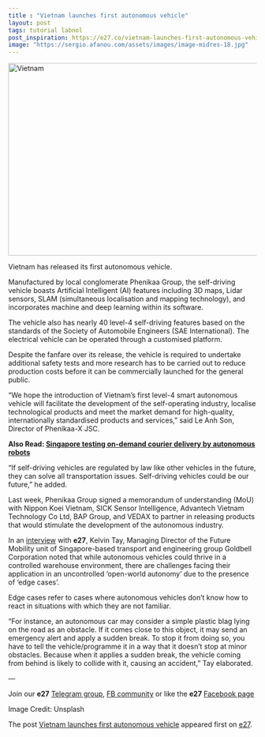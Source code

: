```yaml
---
title : "Vietnam launches first autonomous vehicle"
layout: post
tags: tutorial labnol
post_inspiration: https://e27.co/vietnam-launches-first-autonomous-vehicle-20210329/
image: "https://sergio.afanou.com/assets/images/image-midres-18.jpg"
---
```


<img loading="lazy" class="aligncenter size-full wp-image-238673" src="https://e27.co/wp-content/uploads/2019/08/AnVui_Vietnam_logistics_transportation_VinaCapitalVentures.jpg" alt="Vietnam" width="690" height="390" />
<p>Vietnam has released its first autonomous vehicle.</p>
<p>Manufactured by local conglomerate Phenikaa Group, the self-driving vehicle boasts Artificial Intelligent (AI) features including 3D maps, Lidar sensors, SLAM (simultaneous localisation and mapping technology), and incorporates machine and deep learning within its software.</p>
<p>The vehicle also has nearly 40 level-4 self-driving features based on the standards of the Society of Automobile Engineers (SAE International). The electrical vehicle can be operated through a customised platform.</p>
<p>Despite the fanfare over its release, the vehicle is required to undertake additional safety tests and more research has to be carried out to reduce production costs before it can be commercially launched for the general public.</p>
<p>&#8220;We hope the introduction of Vietnam&#8217;s first level-4 smart autonomous vehicle will facilitate the development of the self-operating industry, localise technological products and meet the market demand for high-quality, internationally standardised products and services,&#8221; said Le Anh Son, Director of Phenikaa-X JSC.</p>
<p><strong>Also Read: <a rel="follow" href="https://e27.co/singapore-testing-on-demand-courier-delivery-by-autonomous-robots-20210312/">Singapore testing on-demand courier delivery by autonomous robots</a></strong></p>
<p>&#8220;If self-driving vehicles are regulated by law like other vehicles in the future, they can solve all transportation issues. Self-driving vehicles could be our future,&#8221; he added.</p>
<p>Last week, Phenikaa Group signed a memorandum of understanding (MoU) with Nippon Koei Vietnam, SICK Sensor Intelligence, Advantech Vietnam Technology Co Ltd, BAP Group, and VEDAX to partner in releasing products that would stimulate the development of the autonomous industry.</p>
<p>In an <a rel="follow" href="https://e27.co/goldbell-looking-to-foray-into-autonomous-mobility-space-says-future-mobility-unit-md-kelvin-tay-20210310/">interview</a> with <strong>e27</strong>, Kelvin Tay, Managing Director of the Future Mobility unit of Singapore-based transport and engineering group Goldbell Corporation noted that while autonomous vehicles could thrive in a controlled warehouse environment, there are challenges facing their application in an uncontrolled &#8216;open-world autonomy&#8217; due to the presence of &#8216;edge cases&#8217;.</p>
<p><span >Edge cases refer to cases where autonomous vehicles don’t know how to react in situations with which they are not familiar.</span></p>
<p><span >“For instance, an autonomous car may consider a simple plastic blag lying on the road as an obstacle. If it comes close to this object, it may send an emergency alert and apply a sudden break. To stop it from doing so, you have to tell the vehicle/programme it in a way that it doesn’t stop at minor obstacles. Because when it applies a sudden break, the vehicle coming from behind is likely to collide with it, causing an accident,” Tay elaborated.</span></p>
<p>—</p>
<p data-pm-slice="1 1 []">Join our <strong>e27</strong> <a class="ProsemirrorEditor-link" rel="follow" href="https://t.me/joinchat/HmTbfBcGCZeykhM8NOlQ-g" rel="follow" >Telegram group</a>, <a class="ProsemirrorEditor-link" rel="follow" href="https://www.facebook.com/groups/e27co/permalink/886904662065955/" rel="follow" >FB community</a> or like the <strong>e27</strong> <a class="ProsemirrorEditor-link" rel="follow" href="https://www.facebook.com/e27/?ref=your_pages" rel="follow" >Facebook page</a></p>
<p data-pm-slice="1 1 []">Image Credit: Unsplash</p>
<p>The post <a rel="nofollow" href="https://e27.co/vietnam-launches-first-autonomous-vehicle-20210329/">Vietnam launches first autonomous vehicle</a> appeared first on <a rel="nofollow" href="https://e27.co">e27</a>.</p>
